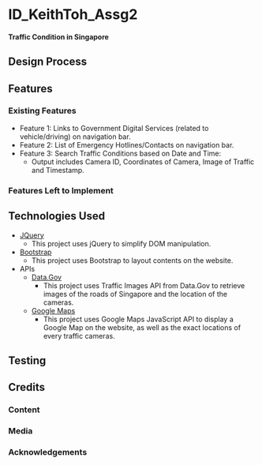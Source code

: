 # ID_KeithToh_Assg2
#### Traffic Condition in Singapore

## Design Process

## Features
### Existing Features 
* Feature 1: Links to Government Digital Services (related to vehicle/driving) on navigation bar.
* Feature 2: List of Emergency Hotlines/Contacts on navigation bar.
* Feature 3: Search Traffic Conditions based on Date and Time:
    * Output includes Camera ID, Coordinates of Camera, Image of Traffic and Timestamp.
### Features Left to Implement
## Technologies Used
* [JQuery](https://jquery.com)
    * This project uses jQuery to simplify DOM manipulation.
* [Bootstrap](https://getbootstrap.com/)
    * This project uses Bootstrap to layout contents on the website.
* APIs
    * [Data.Gov](https://data.gov.sg/)
        * This project uses Traffic Images API from Data.Gov to retrieve images of the roads of Singapore and the location of the cameras. 
    * [Google Maps](https://developers.google.com/maps/apis-by-platform)
        * This project uses Google Maps JavaScript API to display a Google Map on the website, as well as the exact locations of every traffic cameras.
## Testing

## Credits
### Content
### Media
### Acknowledgements